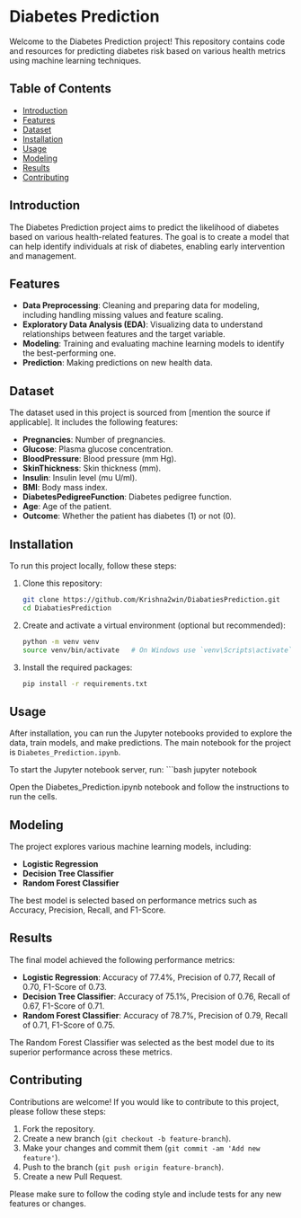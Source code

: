 # Diabetes Prediction

Welcome to the Diabetes Prediction project! This repository contains code and resources for predicting diabetes risk based on various health metrics using machine learning techniques.

## Table of Contents
- [Introduction](#introduction)
- [Features](#features)
- [Dataset](#dataset)
- [Installation](#installation)
- [Usage](#usage)
- [Modeling](#modeling)
- [Results](#results)
- [Contributing](#contributing)

## Introduction

The Diabetes Prediction project aims to predict the likelihood of diabetes based on various health-related features. The goal is to create a model that can help identify individuals at risk of diabetes, enabling early intervention and management.

## Features

- **Data Preprocessing**: Cleaning and preparing data for modeling, including handling missing values and feature scaling.
- **Exploratory Data Analysis (EDA)**: Visualizing data to understand relationships between features and the target variable.
- **Modeling**: Training and evaluating machine learning models to identify the best-performing one.
- **Prediction**: Making predictions on new health data.

## Dataset

The dataset used in this project is sourced from [mention the source if applicable]. It includes the following features:

- **Pregnancies**: Number of pregnancies.
- **Glucose**: Plasma glucose concentration.
- **BloodPressure**: Blood pressure (mm Hg).
- **SkinThickness**: Skin thickness (mm).
- **Insulin**: Insulin level (mu U/ml).
- **BMI**: Body mass index.
- **DiabetesPedigreeFunction**: Diabetes pedigree function.
- **Age**: Age of the patient.
- **Outcome**: Whether the patient has diabetes (1) or not (0).

## Installation

To run this project locally, follow these steps:

1. Clone this repository:
   ```bash
   git clone https://github.com/Krishna2win/DiabatiesPrediction.git
   cd DiabatiesPrediction
2. Create and activate a virtual environment (optional but recommended):
   ```bash
   python -m venv venv
   source venv/bin/activate   # On Windows use `venv\Scripts\activate`
3. Install the required packages:
   ```bash
   pip install -r requirements.txt

## Usage

After installation, you can run the Jupyter notebooks provided to explore the data, train models, and make predictions. The main notebook for the project is `Diabetes_Prediction.ipynb`.

To start the Jupyter notebook server, run:
    ```bash
    jupyter notebook

Open the Diabetes_Prediction.ipynb notebook and follow the instructions to run the cells.

## Modeling

The project explores various machine learning models, including:

- **Logistic Regression**
- **Decision Tree Classifier**
- **Random Forest Classifier**

The best model is selected based on performance metrics such as Accuracy, Precision, Recall, and F1-Score.

## Results

The final model achieved the following performance metrics:

- **Logistic Regression**: Accuracy of 77.4%, Precision of 0.77, Recall of 0.70, F1-Score of 0.73.
- **Decision Tree Classifier**: Accuracy of 75.1%, Precision of 0.76, Recall of 0.67, F1-Score of 0.71.
- **Random Forest Classifier**: Accuracy of 78.7%, Precision of 0.79, Recall of 0.71, F1-Score of 0.75.

The Random Forest Classifier was selected as the best model due to its superior performance across these metrics.

## Contributing

Contributions are welcome! If you would like to contribute to this project, please follow these steps:

1. Fork the repository.
2. Create a new branch (`git checkout -b feature-branch`).
3. Make your changes and commit them (`git commit -am 'Add new feature'`).
4. Push to the branch (`git push origin feature-branch`).
5. Create a new Pull Request.

Please make sure to follow the coding style and include tests for any new features or changes.
